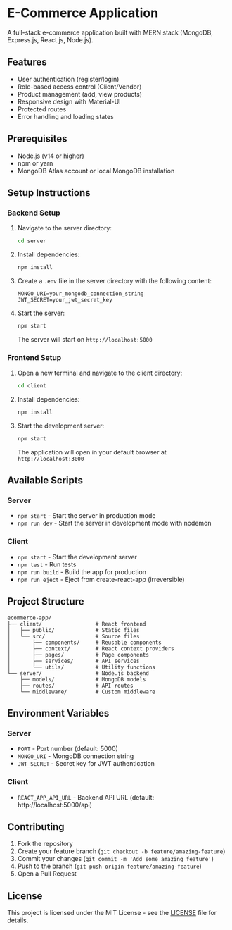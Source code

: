 # E-Commerce Application

A full-stack e-commerce application built with MERN stack (MongoDB, Express.js, React.js, Node.js).

## Features

- User authentication (register/login)
- Role-based access control (Client/Vendor)
- Product management (add, view products)
- Responsive design with Material-UI
- Protected routes
- Error handling and loading states

## Prerequisites

- Node.js (v14 or higher)
- npm or yarn
- MongoDB Atlas account or local MongoDB installation

## Setup Instructions

### Backend Setup

1. Navigate to the server directory:
   ```bash
   cd server
   ```

2. Install dependencies:
   ```bash
   npm install
   ```

3. Create a `.env` file in the server directory with the following content:
   ```
   MONGO_URI=your_mongodb_connection_string
   JWT_SECRET=your_jwt_secret_key
   ```

4. Start the server:
   ```bash
   npm start
   ```
   The server will start on `http://localhost:5000`

### Frontend Setup

1. Open a new terminal and navigate to the client directory:
   ```bash
   cd client
   ```

2. Install dependencies:
   ```bash
   npm install
   ```

3. Start the development server:
   ```bash
   npm start
   ```
   The application will open in your default browser at `http://localhost:3000`

## Available Scripts

### Server

- `npm start` - Start the server in production mode
- `npm run dev` - Start the server in development mode with nodemon

### Client

- `npm start` - Start the development server
- `npm test` - Run tests
- `npm run build` - Build the app for production
- `npm run eject` - Eject from create-react-app (irreversible)

## Project Structure

```
ecommerce-app/
├── client/                 # React frontend
│   ├── public/             # Static files
│   └── src/                # Source files
│       ├── components/     # Reusable components
│       ├── context/        # React context providers
│       ├── pages/          # Page components
│       ├── services/       # API services
│       └── utils/          # Utility functions
└── server/                 # Node.js backend
    ├── models/             # MongoDB models
    ├── routes/             # API routes
    └── middleware/         # Custom middleware
```

## Environment Variables

### Server

- `PORT` - Port number (default: 5000)
- `MONGO_URI` - MongoDB connection string
- `JWT_SECRET` - Secret key for JWT authentication

### Client

- `REACT_APP_API_URL` - Backend API URL (default: http://localhost:5000/api)

## Contributing

1. Fork the repository
2. Create your feature branch (`git checkout -b feature/amazing-feature`)
3. Commit your changes (`git commit -m 'Add some amazing feature'`)
4. Push to the branch (`git push origin feature/amazing-feature`)
5. Open a Pull Request

## License

This project is licensed under the MIT License - see the [LICENSE](LICENSE) file for details.
